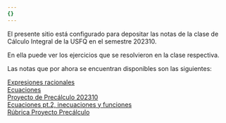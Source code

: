 ```yaml
---
{}
---
```

   
El presente sitio está configurado para depositar las notas de la clase de Cálculo Integral de la USFQ en el semestre 202310.   
   
En ella puede ver los ejercicios que se resolvieron en la clase respectiva.   
   
Las notas que por ahora se encuentran disponibles son las siguientes:   
   
[Expresiones racionales](../../202310/Prec%C3%A1lculo/Expresiones%20racionales.md)   
[Ecuaciones](../../202310/Prec%C3%A1lculo/Ecuaciones.md)   
[Proyecto de Precálculo 202310](../../202310/Prec%C3%A1lculo/Proyecto%20de%20Prec%C3%A1lculo%20202310.md)   
[Ecuaciones pt.2, inecuaciones y funciones](../../202310/Prec%C3%A1lculo/Ecuaciones%20pt.2%2C%20inecuaciones%20y%20funciones.md)   
[Rúbrica Proyecto Precálculo](../../202310/Prec%C3%A1lculo/R%C3%BAbrica%20Proyecto%20Prec%C3%A1lculo.md)